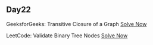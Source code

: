 ## Day22

GeeksforGeeks: Transitive Closure of a Graph
[Solve Now](https://practice.geeksforgeeks.org/problems/transitive-closure-of-a-graph0930/1)

LeetCode: Validate Binary Tree Nodes [Solve Now](https://leetcode.com/problems/validate-binary-tree-nodes/)
